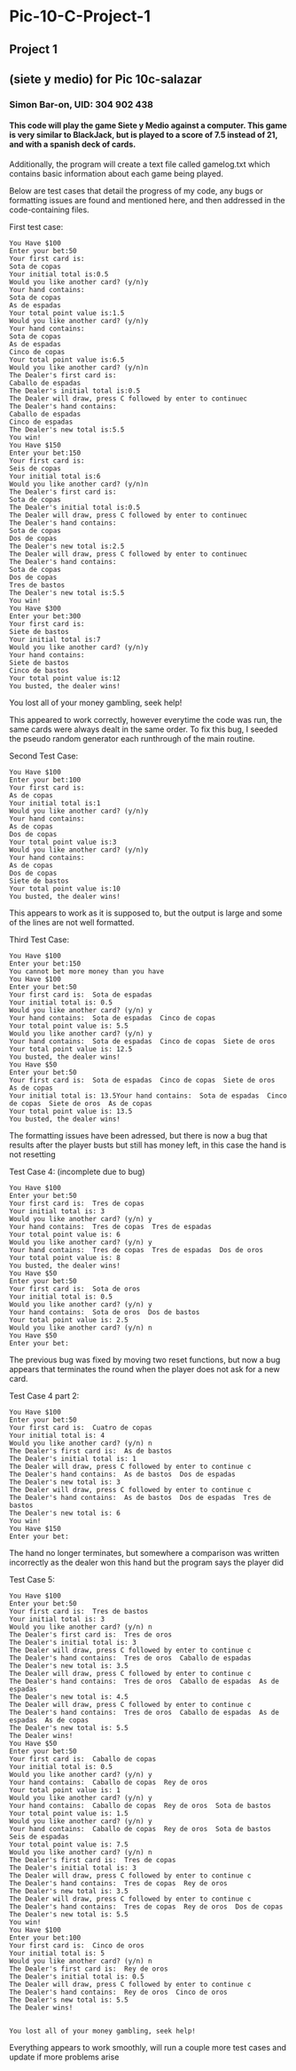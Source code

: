 # Pic-10-C-Project-1
## Project 1
## (siete y medio) for Pic 10c-salazar
### Simon Bar-on, UID: 304 902 438

#### This code will play the game Siete y Medio against a computer.  This game is very similar to BlackJack, but is played to a score of 7.5 instead of 21, and with a spanish deck of cards.

Additionally, the program will create a text file called gamelog.txt which contains basic information about each game being played.  

Below are test cases that detail the progress of my code, any bugs or formatting issues are found and mentioned here, and then addressed in the code-containing files.

First test case:
```
You Have $100
Enter your bet:50
Your first card is:
Sota de copas
Your initial total is:0.5
Would you like another card? (y/n)y
Your hand contains:
Sota de copas
As de espadas
Your total point value is:1.5
Would you like another card? (y/n)y
Your hand contains:
Sota de copas
As de espadas
Cinco de copas
Your total point value is:6.5
Would you like another card? (y/n)n
The Dealer's first card is:
Caballo de espadas
The Dealer's initial total is:0.5
The Dealer will draw, press C followed by enter to continuec
The Dealer's hand contains:
Caballo de espadas
Cinco de espadas
The Dealer's new total is:5.5
You win!
You Have $150
Enter your bet:150
Your first card is:
Seis de copas
Your initial total is:6
Would you like another card? (y/n)n
The Dealer's first card is:
Sota de copas
The Dealer's initial total is:0.5
The Dealer will draw, press C followed by enter to continuec
The Dealer's hand contains:
Sota de copas
Dos de copas
The Dealer's new total is:2.5
The Dealer will draw, press C followed by enter to continuec
The Dealer's hand contains:
Sota de copas
Dos de copas
Tres de bastos
The Dealer's new total is:5.5
You win!
You Have $300
Enter your bet:300
Your first card is:
Siete de bastos
Your initial total is:7
Would you like another card? (y/n)y
Your hand contains:
Siete de bastos
Cinco de bastos
Your total point value is:12
You busted, the dealer wins!
```

You lost all of your money gambling, seek help!

This appeared to work correctly, however everytime the code was run, the same cards were always dealt in the same order.  To fix this bug, I seeded the pseudo random generator each runthrough of the main routine.


Second Test Case:
```
You Have $100
Enter your bet:100
Your first card is:
As de copas
Your initial total is:1
Would you like another card? (y/n)y
Your hand contains:
As de copas
Dos de copas
Your total point value is:3
Would you like another card? (y/n)y
Your hand contains:
As de copas
Dos de copas
Siete de bastos
Your total point value is:10
You busted, the dealer wins!
```
This appears to work as it is supposed to, but the output is large and some of the lines are not well formatted. 

Third Test Case:
```
You Have $100
Enter your bet:150
You cannot bet more money than you have
You Have $100
Enter your bet:50
Your first card is:  Sota de espadas
Your initial total is: 0.5
Would you like another card? (y/n) y
Your hand contains:  Sota de espadas  Cinco de copas
Your total point value is: 5.5
Would you like another card? (y/n) y
Your hand contains:  Sota de espadas  Cinco de copas  Siete de oros
Your total point value is: 12.5
You busted, the dealer wins!
You Have $50
Enter your bet:50
Your first card is:  Sota de espadas  Cinco de copas  Siete de oros  As de copas
Your initial total is: 13.5Your hand contains:  Sota de espadas  Cinco de copas  Siete de oros  As de copas
Your total point value is: 13.5
You busted, the dealer wins!
```
The formatting issues have been adressed, but there is now a bug that results after the player busts but still has money left, in this case the hand is not resetting

Test Case 4: (incomplete due to bug)
```
You Have $100
Enter your bet:50
Your first card is:  Tres de copas
Your initial total is: 3
Would you like another card? (y/n) y
Your hand contains:  Tres de copas  Tres de espadas
Your total point value is: 6
Would you like another card? (y/n) y
Your hand contains:  Tres de copas  Tres de espadas  Dos de oros
Your total point value is: 8
You busted, the dealer wins!
You Have $50
Enter your bet:50
Your first card is:  Sota de oros
Your initial total is: 0.5
Would you like another card? (y/n) y
Your hand contains:  Sota de oros  Dos de bastos
Your total point value is: 2.5
Would you like another card? (y/n) n
You Have $50
Enter your bet:
```
The previous bug was fixed by moving two reset functions, but now a bug appears that terminates the round when the player does not ask for a new card.

Test Case 4 part 2:
```
You Have $100
Enter your bet:50
Your first card is:  Cuatro de copas
Your initial total is: 4
Would you like another card? (y/n) n
The Dealer's first card is:  As de bastos
The Dealer's initial total is: 1
The Dealer will draw, press C followed by enter to continue c
The Dealer's hand contains:  As de bastos  Dos de espadas
The Dealer's new total is: 3
The Dealer will draw, press C followed by enter to continue c
The Dealer's hand contains:  As de bastos  Dos de espadas  Tres de bastos
The Dealer's new total is: 6
You win!
You Have $150
Enter your bet:
```
The hand no longer terminates, but somewhere a comparison was written incorrectly as the dealer won this hand but the program says the player did

Test Case 5:
```
You Have $100
Enter your bet:50
Your first card is:  Tres de bastos
Your initial total is: 3
Would you like another card? (y/n) n
The Dealer's first card is:  Tres de oros
The Dealer's initial total is: 3
The Dealer will draw, press C followed by enter to continue c
The Dealer's hand contains:  Tres de oros  Caballo de espadas
The Dealer's new total is: 3.5
The Dealer will draw, press C followed by enter to continue c
The Dealer's hand contains:  Tres de oros  Caballo de espadas  As de espadas
The Dealer's new total is: 4.5
The Dealer will draw, press C followed by enter to continue c
The Dealer's hand contains:  Tres de oros  Caballo de espadas  As de espadas  As de copas
The Dealer's new total is: 5.5
The Dealer wins!
You Have $50
Enter your bet:50
Your first card is:  Caballo de copas
Your initial total is: 0.5
Would you like another card? (y/n) y
Your hand contains:  Caballo de copas  Rey de oros
Your total point value is: 1
Would you like another card? (y/n) y
Your hand contains:  Caballo de copas  Rey de oros  Sota de bastos
Your total point value is: 1.5
Would you like another card? (y/n) y
Your hand contains:  Caballo de copas  Rey de oros  Sota de bastos  Seis de espadas
Your total point value is: 7.5
Would you like another card? (y/n) n
The Dealer's first card is:  Tres de copas
The Dealer's initial total is: 3
The Dealer will draw, press C followed by enter to continue c
The Dealer's hand contains:  Tres de copas  Rey de oros
The Dealer's new total is: 3.5
The Dealer will draw, press C followed by enter to continue c
The Dealer's hand contains:  Tres de copas  Rey de oros  Dos de copas
The Dealer's new total is: 5.5
You win!
You Have $100
Enter your bet:100
Your first card is:  Cinco de oros
Your initial total is: 5
Would you like another card? (y/n) n
The Dealer's first card is:  Rey de oros
The Dealer's initial total is: 0.5
The Dealer will draw, press C followed by enter to continue c
The Dealer's hand contains:  Rey de oros  Cinco de oros
The Dealer's new total is: 5.5
The Dealer wins!


You lost all of your money gambling, seek help!
```
Everything appears to work smoothly, will run a couple more test cases and update if more problems arise

